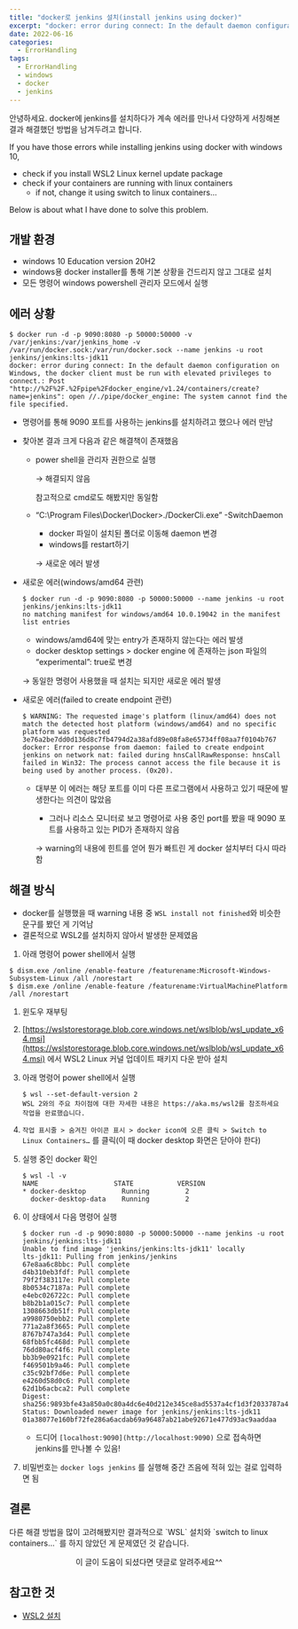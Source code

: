 ```yaml
---
title: "docker로 jenkins 설치(install jenkins using docker)"
excerpt: "docker: error during connect: In the default daemon configuration on Windows, no matching manifest for windows/amd64, Error response from daemon: failed to create endpoint jenkins on network nat"
date: 2022-06-16
categories:
  - ErrorHandling
tags:
  - ErrorHandling
  - windows
  - docker
  - jenkins
---
```

안녕하세요. docker에 jenkins를 설치하다가 계속 에러를 만나서 다양하게 서칭해본 결과 해결했던 방법을 남겨두려고 합니다.

If you have those errors while installing jenkins using docker with windows 10,

- check if you install WSL2 Linux kernel update package
- check if your containers are running with linux containers
    - if not, change it using switch to linux containers...

Below is about what I have done to solve this problem.

## 개발 환경

- windows 10 Education version 20H2
- windows용 docker installer를 통해 기본 상황을 건드리지 않고 그대로 설치
- 모든 명령어 windows powershell 관리자 모드에서 실행

## 에러 상황

```
$ docker run -d -p 9090:8080 -p 50000:50000 -v /var/jenkins:/var/jenkins_home -v /var/run/docker.sock:/var/run/docker.sock --name jenkins -u root jenkins/jenkins:lts-jdk11
docker: error during connect: In the default daemon configuration on Windows, the docker client must be run with elevated privileges to connect.: Post "http://%2F%2F.%2Fpipe%2Fdocker_engine/v1.24/containers/create?name=jenkins": open //./pipe/docker_engine: The system cannot find the file specified.
```

- 명령어를 통해 9090 포트를 사용하는 jenkins를 설치하려고 했으나  에러 만남
- 찾아본 결과 크게 다음과 같은 해결책이 존재했음
    - power shell을 관리자 권한으로 실행
        
        → 해결되지 않음
        
        참고적으로 cmd로도 해봤지만 동일함
        
    - “C:\Program Files\Docker\Docker>./DockerCli.exe” -SwitchDaemon
        - docker 파일이 설치된 폴더로 이동해 daemon 변경
        - windows를 restart하기
        
        → 새로운 에러 발생
        
- 새로운 에러(windows/amd64 관련)
    
    ```
    $ docker run -d -p 9090:8080 -p 50000:50000 --name jenkins -u root jenkins/jenkins:lts-jdk11
    no matching manifest for windows/amd64 10.0.19042 in the manifest list entries
    ```
    
    - windows/amd64에 맞는 entry가 존재하지 않는다는 에러 발생
    - docker desktop settings > docker engine 에 존재하는 json 파일의 “experimental”: true로 변경
    
    → 동일한 명령어 사용했을 때 설치는 되지만 새로운 에러 발생
    
- 새로운 에러(failed to create endpoint 관련)
    
    ```
    $ WARNING: The requested image's platform (linux/amd64) does not match the detected host platform (windows/amd64) and no specific platform was requested
    3e76a2be7dd0d136d8c7fb4794d2a38afd89e08fa8e65734ff08aa7f0104b767
    docker: Error response from daemon: failed to create endpoint jenkins on network nat: failed during hnsCallRawResponse: hnsCall failed in Win32: The process cannot access the file because it is being used by another process. (0x20).
    ```
    
    - 대부분 이 에러는 해당 포트를 이미 다른 프로그램에서 사용하고 있기 때문에 발생한다는 의견이 많았음
        - 그러나 리소스 모니터로 보고 명령어로 사용 중인 port를 봤을 때 9090 포트를 사용하고 있는 PID가 존재하지 않음
        
        → warning의 내용에 힌트를 얻어 뭔가 빠트린 게 docker 설치부터 다시 따라함
        

## 해결 방식

- docker를 실행했을 때 warning 내용 중 `WSL install not finished`와 비슷한  문구를 봤던 게 기억남
- 결론적으로 WSL2를 설치하지 않아서 발생한 문제였음
1. 아래 명령어 power shell에서 실행

```
$ dism.exe /online /enable-feature /featurename:Microsoft-Windows-Subsystem-Linux /all /norestart
$ dism.exe /online /enable-feature /featurename:VirtualMachinePlatform /all /norestart
```

1. 윈도우 재부팅
2. [https://wslstorestorage.blob.core.windows.net/wslblob/wsl_update_x64.msi](https://wslstorestorage.blob.core.windows.net/wslblob/wsl_update_x64.msi) 에서 WSL2 Linux 커널 업데이트 패키지 다운 받아 설치
3. 아래 명령어 power shell에서 실행
    
    ```
    $ wsl --set-default-version 2
    WSL 2와의 주요 차이점에 대한 자세한 내용은 https://aka.ms/wsl2를 참조하세요
    작업을 완료했습니다.
    ```
    
4. `작업 표시줄 > 숨겨진 아이콘 표시 > docker icon에 오른 클릭 > Switch to Linux Containers…` 를 클릭(이 때 docker desktop 화면은 닫아야 한다)
5. 실행 중인 docker 확인
    
    ```
    $ wsl -l -v
    NAME                   STATE           VERSION
    * docker-desktop         Running         2
      docker-desktop-data    Running         2
    ```
    
6. 이 상태에서 다음 명령어 실행
    
    ```
    $ docker run -d -p 9090:8080 -p 50000:50000 --name jenkins -u root jenkins/jenkins:lts-jdk11
    Unable to find image 'jenkins/jenkins:lts-jdk11' locally
    lts-jdk11: Pulling from jenkins/jenkins
    67e8aa6c8bbc: Pull complete
    d4b310eb3fdf: Pull complete
    79f2f383117e: Pull complete
    8b0534c7187a: Pull complete
    e4ebc026722c: Pull complete
    b8b2b1a015c7: Pull complete
    1308663db51f: Pull complete
    a9980750ebb2: Pull complete
    771a2a8f3665: Pull complete
    8767b747a3d4: Pull complete
    68fbb5fc468d: Pull complete
    76dd80acf4f6: Pull complete
    bb3b9e0921fc: Pull complete
    f469501b9a46: Pull complete
    c35c92bf7d6e: Pull complete
    e4260d58d0c6: Pull complete
    62d1b6acbca2: Pull complete
    Digest: sha256:9893bfe43a850a0c80a4dc6e40d212e345ce8ad5537a4cf1d3f2033787a43695
    Status: Downloaded newer image for jenkins/jenkins:lts-jdk11
    01a38077e160bf72fe286a6acdab69a96487ab21abe92671e477d93ac9aaddaa
    ```
    
    - 드디어 `[localhost:9090](http://localhost:9090)` 으로 접속하면 jenkins를 만나볼 수 있음!
7. 비밀번호는 `docker logs jenkins` 를 실행해 중간 즈음에 적혀 있는 걸로 입력하면 됨

## 결론

<div class="notice--info" markdown="1">
다른 해결 방법을 많이 고려해봤지만 결과적으로 `WSL` 설치와 `switch to linux containers...` 를 하지 않았던 게 문제였던 것 같습니다.
</div>
<p align = 'center'> 이 글이 도움이 되셨다면 댓글로 알려주세요^^ </p>

## 참고한 것

- [WSL2 설치]([https://www.lainyzine.com/ko/article/a-complete-guide-to-how-to-install-docker-desktop-on-windows-10/](https://www.lainyzine.com/ko/article/a-complete-guide-to-how-to-install-docker-desktop-on-windows-10/))
